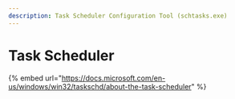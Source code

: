 ```yaml
---
description: Task Scheduler Configuration Tool (schtasks.exe)
---
```


# Task Scheduler

{% embed url="https://docs.microsoft.com/en-us/windows/win32/taskschd/about-the-task-scheduler" %}
